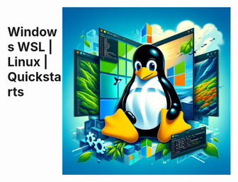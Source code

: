 <img src="assets/windows-wsl.webp" alt="Windows WSL & Linux (Tux)" style="width: 380px;" align="right">

# Windows WSL | Linux | Quickstarts
